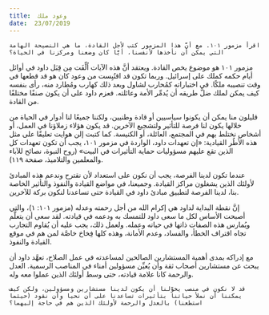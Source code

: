 ```yaml
---
title:  وعود ملك
date:  23/07/2019
---
```


`اقرأ مزمور ١٠١. مع أنَّ هذا المزمور كتب لأجل القادة، ما هي النصيحة الهامة التي يمكن أن نأخذها لأنفسنا، أيًّا كان وضعنا ومركزنا في الحياة؟`

مزمور ١٠١ هو موضوع يخص القادة. ويعتقد أنَّ هذه الآيات اُلِّفَت مِن قِبَل داود في أوائل أيام حكمه كملك على إسرائيل. وربما تكون قد اقتُبِست من وعود كان هو قد قطعها في وقت تنصيبه ملكًا. في اختباراته كمُحارب لشاول وبعد ذلك كهارب ومُطارد منه، رأى بنفسه كيف يمكن لملك ضلَّ طريقه أن يُدمِّر الأمة وعائلته. فعزم داود على أن يكون صنفًا مختلفًا من القادة.

قليلون منا يمكن أن يكونوا سياسيين أو قادة وطنيين، ولكننا جميعًا لنا أدوار في الحياة من خلالها يكون لنا فرصة للتأثير ولتشجيع الآخرين. قد يكون هؤلاء زملاؤنا في العمل، أو أشخاص نختلط بهم في المجتمع، العائلة، أو الكنيسة. كما كتبت إلن هوايت تعليقًا على مثل هذه الأطُر القيادية: «إن تعهدات داود، الواردة في مزمور ١٠١، يجب أن تكون تعهدات كل الذين تقع عليهم مسؤوليات حماية التأثيرات في البيت» (روح النبوة، نصائح للآباء والمعلمين والتلاميذ، صفحة ١١٩).

عندما تكون لدينا الفرصة، يجب أن نكون على استعداد لأن نقترح وندعم هذه المبادئ لأولئك الذين يشغلون مراكز القيادة. وجميعنا، في مواضع القيادة والنفوذ والتأثير الخاصة بنا، لدينا الفرصة لتطبيق مبادئ داود في القيادة حتى تساعدنا لنكون بركة للآخرين.

إنَّ نقطة البداية لداود هي إكرام الله من أجل رحمته وعدله (مزمور ١٠١: ١)، والتي أصبحت الأساس لكل ما سعى داود للتمسك به ودعمه في قيادته. لقد سعى أن يتعلَّم ويُمارس هذه الصفات ذاتها في حياته وعمله. ولعمل ذلك، يجب عليه أن يُقاوم التجارب تجاه اقتراف الخطأ، والفساد، وعدم الأمانة، وهذه كلها فِخاخ خاصَّة لمن هم في موقع القيادة والنفوذ.

مع إدراكه بمدى أهمية المستشارين الصالحين لمساعدته في عمل الصلاح، تعهَّد داود أن يبحث عن مستشارين أصحاب ثقة وأن يُعيِّن مسؤولين أمناء في المناصب الرسمية. العدل والرحمة كانا علامة قيادته، حتى وسط أولئك الذين عملوا معه وله.

`قد لا نكون في منصب يخوّلنا أن يكون لدينا مستشارين ومسؤولين، ولكن كيف يمكننا أن نملأ حياتنا بتأثيرات تساعدنا على أن نحيا وأن نقود (حيثما استطعنا) بالعدل والرحمة لأولئك الذين هم في حاجة إليهما؟`